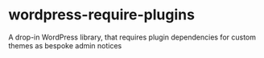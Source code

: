 # wordpress-require-plugins
A drop-in WordPress library, that requires plugin dependencies for custom themes as bespoke admin notices
